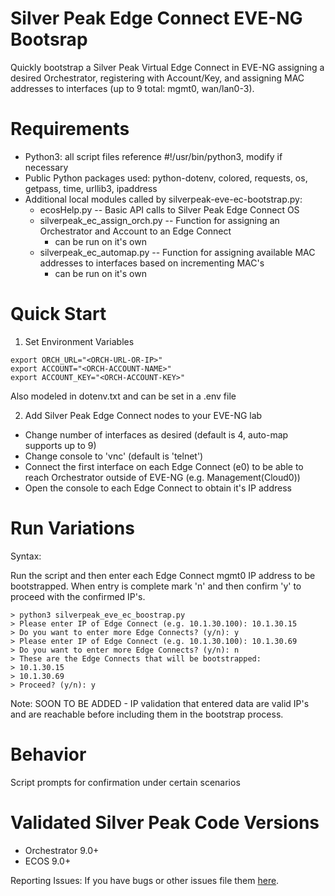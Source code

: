 # Silver Peak Edge Connect EVE-NG Bootsrap
Quickly bootstrap a Silver Peak Virtual Edge Connect in EVE-NG assigning a desired Orchestrator, registering with Account/Key, and assigning MAC addresses to interfaces (up to 9 total: mgmt0, wan/lan0-3).

# Requirements
- Python3:  all script files reference #!/usr/bin/python3, modify if necessary 
- Public Python packages used: python-dotenv, colored, requests, os, getpass, time, urllib3, ipaddress
- Additional local modules called by silverpeak-eve-ec-bootstrap.py:
    - ecosHelp.py -- Basic API calls to Silver Peak Edge Connect OS
    - silverpeak_ec_assign_orch.py -- Function for assigning an Orchestrator and Account to an Edge Connect
        - can be run on it's own
    - silverpeak_ec_automap.py -- Function for assigning available MAC addresses to interfaces based on incrementing MAC's
        - can be run on it's own


# Quick Start

1. Set Environment Variables
```
export ORCH_URL="<ORCH-URL-OR-IP>" 
export ACCOUNT="<ORCH-ACCOUNT-NAME>" 
export ACCOUNT_KEY="<ORCH-ACCOUNT-KEY>" 
```
Also modeled in dotenv.txt and can be set in a .env file

2. Add Silver Peak Edge Connect nodes to your EVE-NG lab
- Change number of interfaces as desired (default is 4, auto-map supports up to 9)
- Change console to 'vnc' (default is 'telnet')
- Connect the first interface on each Edge Connect (e0) to be able to reach Orchestrator outside of EVE-NG (e.g. Management(Cloud0))
- Open the console to each Edge Connect to obtain it's IP address


# Run Variations
Syntax:

Run the script and then enter each Edge Connect mgmt0 IP address to be bootstrapped. When entry is complete mark 'n' and then confirm 'y' to proceed with the confirmed IP's.

```
> python3 silverpeak_eve_ec_boostrap.py
> Please enter IP of Edge Connect (e.g. 10.1.30.100): 10.1.30.15
> Do you want to enter more Edge Connects? (y/n): y
> Please enter IP of Edge Connect (e.g. 10.1.30.100): 10.1.30.69
> Do you want to enter more Edge Connects? (y/n): n
> These are the Edge Connects that will be bootstrapped:
> 10.1.30.15
> 10.1.30.69
> Proceed? (y/n): y
```



Note: SOON TO BE ADDED - IP validation that entered data are valid IP's and are reachable before including them in the bootstrap process.

# Behavior
Script prompts for confirmation under certain scenarios

# Validated Silver Peak Code Versions
-   Orchestrator 9.0+
-   ECOS 9.0+

Reporting Issues:
If you have bugs or other issues file them [here](issues).
